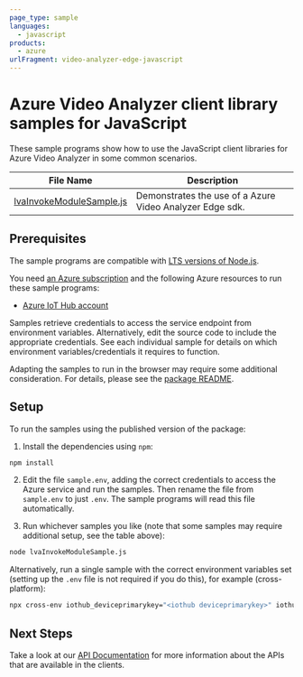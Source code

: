 ```yaml
---
page_type: sample
languages:
  - javascript
products:
  - azure
urlFragment: video-analyzer-edge-javascript
---
```


# Azure Video Analyzer client library samples for JavaScript

These sample programs show how to use the JavaScript client libraries for Azure Video Analyzer in some common scenarios.

| **File Name**                                     | **Description**                                          |
| ------------------------------------------------- | -------------------------------------------------------- |
| [lvaInvokeModuleSample.js][lvainvokemodulesample] | Demonstrates the use of a Azure Video Analyzer Edge sdk. |

## Prerequisites

The sample programs are compatible with [LTS versions of Node.js](https://nodejs.org/about/releases/).

You need [an Azure subscription][freesub] and the following Azure resources to run these sample programs:

- [Azure IoT Hub account][createinstance_azureiothubaccount]

Samples retrieve credentials to access the service endpoint from environment variables. Alternatively, edit the source code to include the appropriate credentials. See each individual sample for details on which environment variables/credentials it requires to function.

Adapting the samples to run in the browser may require some additional consideration. For details, please see the [package README][package].

## Setup

To run the samples using the published version of the package:

1. Install the dependencies using `npm`:

```bash
npm install
```

2. Edit the file `sample.env`, adding the correct credentials to access the Azure service and run the samples. Then rename the file from `sample.env` to just `.env`. The sample programs will read this file automatically.

3. Run whichever samples you like (note that some samples may require additional setup, see the table above):

```bash
node lvaInvokeModuleSample.js
```

Alternatively, run a single sample with the correct environment variables set (setting up the `.env` file is not required if you do this), for example (cross-platform):

```bash
npx cross-env iothub_deviceprimarykey="<iothub deviceprimarykey>" iothub_deviceid="<iothub deviceid>" iothub_moduleid="<iothub moduleid>" iothub_connectionstring="<iothub connectionstring>" node lvaInvokeModuleSample.js
```

## Next Steps

Take a look at our [API Documentation][apiref] for more information about the APIs that are available in the clients.

[lvainvokemodulesample]: https://github.com/Azure/azure-sdk-for-js/blob/main/sdk/videoanalyzer/video-analyzer-edge/samples/v1/javascript/lvaInvokeModuleSample.js
[apiref]: https://docs.microsoft.com/javascript/api/@azure/video-analyzer-edge
[freesub]: https://azure.microsoft.com/free/
[createinstance_azureiothubaccount]: https://docs.microsoft.com/azure/iot-hub/iot-hub-create-through-portal
[package]: https://github.com/Azure/azure-sdk-for-js/tree/main/sdk/videoanalyzer/video-analyzer-edge/README.md
